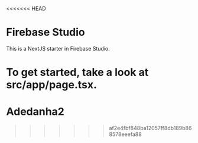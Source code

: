 <<<<<<< HEAD
# Firebase Studio

This is a NextJS starter in Firebase Studio.

To get started, take a look at src/app/page.tsx.
=======
# Adedanha2
>>>>>>> af2e4fbf848ba12057ff8db189b868578eeefa88

